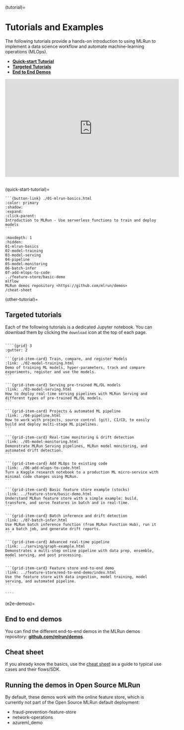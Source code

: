 (tutorial)=
# Tutorials and Examples

The following tutorials provide a hands-on introduction to using MLRun to implement a data science workflow and automate machine-learning operations (MLOps).

- [**Quick-start Tutorial**](./01-mlrun-basics.html) 
- [**Targeted Tutorials**](#other-tutorial)
- [**End to End Demos**](#e2e-demos)

<iframe width="560" height="315" src="https://www.youtube.com/embed/xI8KVGLlj7Q" title="YouTube video player" frameborder="0" allow="accelerometer; autoplay; clipboard-write; encrypted-media; gyroscope; picture-in-picture; web-share" allowfullscreen></iframe><br><br>

(quick-start-tutorial)=

````{card} Make sure you start with the Quick start tutorial to understand the basics
```{button-link} ./01-mlrun-basics.html
:color: primary
:shadow:
:expand:
:click-parent:
Introduction to MLRun - Use serverless functions to train and deploy models
```
````

```{toctree}
:maxdepth: 1
:hidden:
01-mlrun-basics
02-model-training
03-model-serving
04-pipeline
05-model-monitoring
06-batch-infer
07-add-mlops-to-code
../feature-store/basic-demo
mlflow
MLRun demos repository <https://github.com/mlrun/demos>
/cheat-sheet
```

(other-tutorial)=
## Targeted tutorials

Each of the following tutorials is a dedicated Jupyter notebook. You can download them by clicking the `download` icon at the top of each page.


`````{div} full-width

````{grid} 3
:gutter: 2

```{grid-item-card} Train, compare, and register Models
:link: ./02-model-training.html
Demo of training ML models, hyper-parameters, track and compare experiments, register and use the models.
```

```{grid-item-card} Serving pre-trained ML/DL models
:link: ./03-model-serving.html
How to deploy real-time serving pipelines with MLRun Serving and different types of pre-trained ML/DL models.
```

```{grid-item-card} Projects & automated ML pipeline
:link: ./04-pipeline.html
How to work with projects, source control (git), CI/CD, to easily build and deploy multi-stage ML pipelines.
```

```{grid-item-card} Real-time monitoring & drift detection
:link: ./05-model-monitoring.html
Demonstrate MLRun Serving pipelines, MLRun model monitoring, and automated drift detection.
```

```{grid-item-card} Add MLOps to existing code
:link: ./06-add-mlops-to-code.html
Turn a Kaggle research notebook to a production ML micro-service with minimal code changes using MLRun.
```

```{grid-item-card} Basic feature store example (stocks)
:link: ../feature-store/basic-demo.html
Understand MLRun feature store with a simple example: build, transform, and serve features in batch and in real-time.
```

```{grid-item-card} Batch inference and drift detection
:link: ./07-batch-infer.html
Use MLRun batch inference function (from MLRun Function Hub), run it as a batch job, and generate drift reports.
```

```{grid-item-card} Advanced real-time pipeline
:link: ../serving/graph-example.html
Demonstrates a multi-step online pipeline with data prep, ensemble, model serving, and post processing. 
```

```{grid-item-card} Feature store end-to-end demo
:link: ../feature-store/end-to-end-demo/index.html
Use the feature store with data ingestion, model training, model serving, and automated pipeline.
```

````
`````

(e2e-demos)=
## End to end demos

You can find the different end-to-end demos in the MLRun demos repository: [**github.com/mlrun/demos**](https://github.com/mlrun/demos).

## Cheat sheet

If you already know the basics, use the [cheat sheet](../cheat-sheet.html) as a guide to typical use cases and their flows/SDK.

## Running the demos in Open Source MLRun

By default, these demos work with the online feature store, which is currently not part of the Open Source MLRun default deployment:
- fraud-prevention-feature-store 
- network-operations
- azureml_demo